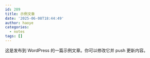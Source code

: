 ```yaml
---
id: 289
title: 示例文章
date: '2025-06-08T18:44:49'
author: haoye
categories:
  - notes
tags: []
---
```


这是发布到 WordPress 的一篇示例文章。你可以修改它并 push 更新内容。
